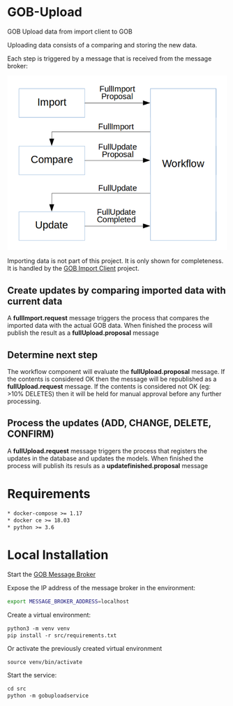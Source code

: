 # GOB-Upload

GOB Upload data from import client to GOB

Uploading data consists of a comparing and storing the new data.

Each step is triggered by a message that is received from the message broker:

![alt text](documentation/basic_workflow.png)

Importing data is not part of this project. It is only shown for completeness.
It is handled by the [GOB Import Client](https://github.com/Amsterdam/GOB-Import-Client-Template) project.

## Create updates by comparing imported data with current data

A **fullImport.request** message triggers the process that compares the imported data with the actual GOB data.
When finished the process will publish the result as a **fullUpload.proposal** message

## Determine next step

The workflow component will evaluate the **fullUpload.proposal** message.
If the contents is considered OK then the message will be republished as a **fullUpload.request** message.
If the contents is considered not OK (eg: >10% DELETES) then it will be held for manual approval before any further processing.

## Process the updates (ADD, CHANGE, DELETE, CONFIRM)

A **fullUpload.request** message triggers the process that registers the updates in the database and updates the models.
When finished the process will publish its resuls as a **updatefinished.proposal** message

# Requirements

    * docker-compose >= 1.17
    * docker ce >= 18.03
    * python >= 3.6
    
# Local Installation

Start the [GOB Message Broker](https://github.com/Amsterdam/GOB-Message-Broker)

Expose the IP address of the message broker in the environment:

```bash
export MESSAGE_BROKER_ADDRESS=localhost
```

Create a virtual environment:

    python3 -m venv venv
    pip install -r src/requirements.txt
    
Or activate the previously created virtual environment

    source venv/bin/activate
    
Start the service:

    cd src
    python -m gobuploadservice
